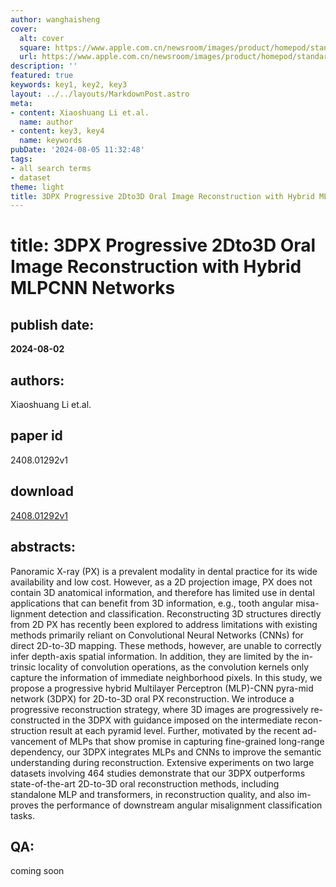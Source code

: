 ```yaml
---
author: wanghaisheng
cover:
  alt: cover
  square: https://www.apple.com.cn/newsroom/images/product/homepod/standard/Apple-HomePod-hero-230118_big.jpg.large_2x.jpg
  url: https://www.apple.com.cn/newsroom/images/product/homepod/standard/Apple-HomePod-hero-230118_big.jpg.large_2x.jpg
description: ''
featured: true
keywords: key1, key2, key3
layout: ../../layouts/MarkdownPost.astro
meta:
- content: Xiaoshuang Li et.al.
  name: author
- content: key3, key4
  name: keywords
pubDate: '2024-08-05 11:32:48'
tags:
- all search terms
- dataset
theme: light
title: 3DPX Progressive 2Dto3D Oral Image Reconstruction with Hybrid MLPCNN Networks
---
```


# title: 3DPX Progressive 2Dto3D Oral Image Reconstruction with Hybrid MLPCNN Networks 
## publish date: 
**2024-08-02** 
## authors: 
  Xiaoshuang Li et.al. 
## paper id
2408.01292v1
## download
[2408.01292v1](http://arxiv.org/abs/2408.01292v1)
## abstracts:
Panoramic X-ray (PX) is a prevalent modality in dental practice for its wide availability and low cost. However, as a 2D projection image, PX does not contain 3D anatomical information, and therefore has limited use in dental applications that can benefit from 3D information, e.g., tooth angular misa-lignment detection and classification. Reconstructing 3D structures directly from 2D PX has recently been explored to address limitations with existing methods primarily reliant on Convolutional Neural Networks (CNNs) for direct 2D-to-3D mapping. These methods, however, are unable to correctly infer depth-axis spatial information. In addition, they are limited by the in-trinsic locality of convolution operations, as the convolution kernels only capture the information of immediate neighborhood pixels. In this study, we propose a progressive hybrid Multilayer Perceptron (MLP)-CNN pyra-mid network (3DPX) for 2D-to-3D oral PX reconstruction. We introduce a progressive reconstruction strategy, where 3D images are progressively re-constructed in the 3DPX with guidance imposed on the intermediate recon-struction result at each pyramid level. Further, motivated by the recent ad-vancement of MLPs that show promise in capturing fine-grained long-range dependency, our 3DPX integrates MLPs and CNNs to improve the semantic understanding during reconstruction. Extensive experiments on two large datasets involving 464 studies demonstrate that our 3DPX outperforms state-of-the-art 2D-to-3D oral reconstruction methods, including standalone MLP and transformers, in reconstruction quality, and also im-proves the performance of downstream angular misalignment classification tasks.
## QA:
coming soon
